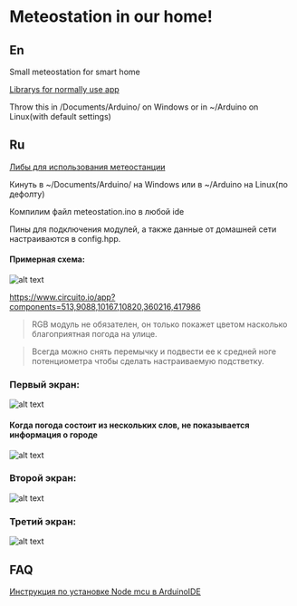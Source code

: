 # Meteostation in our home!

## En
Small meteostation for smart home

<p> <a href="https://yadi.sk/d/TCMbow6C5QRp4w">Librarys for normally use app</a>
<p>Throw this in /Documents/Arduino/ on Windows or in ~/Arduino on Linux(with default settings)

## Ru
<p> <a href="https://yadi.sk/d/TCMbow6C5QRp4w">Либы для использования метеостанции </a>
<p>Кинуть в ~/Documents/Arduino/ на Windows или в ~/Arduino на Linux(по дефолту)
<p>Компилим файл meteostation.ino в любой ide
<p>Пины для подключения модулей, а также данные от домашней сети настраиваются в config.hpp.

#### Примерная схема:
![alt text][logo]

[logo]: https://pp.userapi.com/c855528/v855528450/36b3a/8wnNPy-strI.jpg "https://www.circuito.io/app?components=513,9088,10167,10820,360216,417986"
https://www.circuito.io/app?components=513,9088,10167,10820,360216,417986

>RGB модуль не обязателен, он только покажет цветом насколько благоприятная погода на улице.

>Всегда можно снять перемычку и подвести ее к средней ноге потенциометра чтобы сделать настраиваемую подстветку.


### Первый экран:
![alt text][one]

[one]: https://pp.userapi.com/c854024/v854024459/35ec1/xTbQma0wmM0.jpg "First information"

#### Когда погода состоит из нескольких слов, не показывается информация о городе

![alt text][four]

[four]: https://pp.userapi.com/c855036/v855036460/47882/hnfgMcYd_eY.jpg "Long info"

### Второй экран:
![alt text][two]

[two]: https://pp.userapi.com/c848736/v848736459/185833/tEAiChO1dEg.jpg "Second information"

### Третий экран:
![alt text][three]

[three]: https://pp.userapi.com/c846123/v846123459/1f23c9/MBUddAPYiYo.jpg "Third information"


## FAQ

<p> <a href="http://robotclass.ru/articles/node-mcu-arduino-ide-setup/">Инструкция по установке Node mcu в ArduinoIDE</a>



